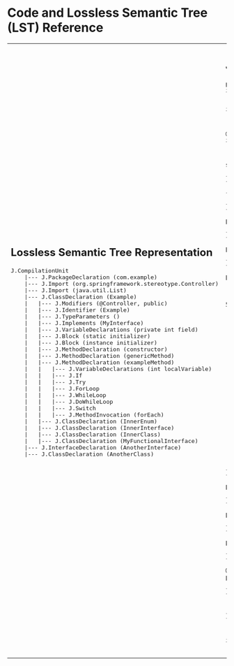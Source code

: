 # Code and Lossless Semantic Tree (LST) Reference

<table>
  <tr>
    <td>
      <h2>Lossless Semantic Tree Representation</h2>
      <pre>
J.CompilationUnit
    |--- J.PackageDeclaration (com.example)
    |--- J.Import (org.springframework.stereotype.Controller)
    |--- J.Import (java.util.List)
    |--- J.ClassDeclaration (Example)
    |   |--- J.Modifiers (@Controller, public)
    |   |--- J.Identifier (Example)
    |   |--- J.TypeParameters (<T>)
    |   |--- J.Implements (MyInterface)
    |   |--- J.VariableDeclarations (private int field)
    |   |--- J.Block (static initializer)
    |   |--- J.Block (instance initializer)
    |   |--- J.MethodDeclaration (constructor)
    |   |--- J.MethodDeclaration (genericMethod)
    |   |--- J.MethodDeclaration (exampleMethod)
    |   |   |--- J.VariableDeclarations (int localVariable)
    |   |   |--- J.If
    |   |   |--- J.Try
    |   |   |--- J.ForLoop
    |   |   |--- J.WhileLoop
    |   |   |--- J.DoWhileLoop
    |   |   |--- J.Switch
    |   |   |--- J.MethodInvocation (forEach)
    |   |--- J.ClassDeclaration (InnerEnum)
    |   |--- J.ClassDeclaration (InnerInterface)
    |   |--- J.ClassDeclaration (InnerClass)
    |   |--- J.ClassDeclaration (MyFunctionalInterface)
    |--- J.InterfaceDeclaration (AnotherInterface)
    |--- J.ClassDeclaration (AnotherClass)
      </pre>
    </td>
    <td>
      <h2>Java Representation</h2>
      <pre>
package com.example;
import org.springframework.stereotype.Controller;

import java.util.List;

@Controller
public class Example<T> implements MyInterface {
private int field;

    static {
        System.out.println("Static initialization");
    }

    {
        System.out.println("Instance initialization");
    }

    public Example(int field) {
        this.field = field;
    }

    public <U> List<U> genericMethod(U value) {
        return List.of(value);
    }

    public void exampleMethod() throws Exception {
        int localVariable = 10;
        if (localVariable > 5) {
            System.out.println("Local variable is greater than 5");
        }
        try {
        } catch (Exception e) {
            e.printStackTrace();
        } finally {
        }
        for (int i = 0; i < 5; i++) {
            System.out.println(i);
        }
        while (localVariable > 0) {
            localVariable--;
        }
        do {
            System.out.println("Do-while loop");
        } while (false);
        switch (localVariable) {
            case 0:
                System.out.println("Local variable is 0");
                break;
            default:
                System.out.println("Default case");
        }
        List.of(1,2,3).forEach(System.out::println);
    }

    public enum InnerEnum {
        VALUE1, VALUE2
    }

    public interface InnerInterface {
        void innerMethod();
    }

    public class InnerClass {
        public void innerClassMethod() {}
    }

    @FunctionalInterface
    public interface MyFunctionalInterface {
        void myMethod();
    }
}

interface AnotherInterface {}
class AnotherClass {}
</pre>
</td>
  </tr>
</table>